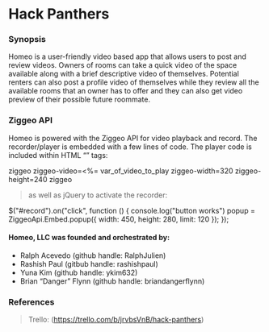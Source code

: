 


# Hack Panthers

### Synopsis
Homeo is a user-friendly video based app that allows users to
post and review videos. Owners of rooms can take a quick video of the space available along with a brief descriptive video of themselves. Potential renters can also post a profile video of
themselves while they review all the available rooms that an owner has to offer and they can also get video preview of their possible future roommate.

### Ziggeo API
Homeo is powered with the Ziggeo API for video playback and record. The recorder/player is embedded with a few lines of code.  The
player code is included within HTML “<ziggeo>” tags:

ziggeo ziggeo-video=<%= var_of_video_to_play
 ziggeo-width=320
 ziggeo-height=240
ziggeo

> as well as jQuery to activate the recorder:


$("#record").on("click", function () {
 console.log("button works")
 popup = ZiggeoApi.Embed.popup({
 width: 450,
 height: 280,
 limit: 120
 });
 });


#### Homeo, LLC was founded and orchestrated by:
- Ralph Acevedo (github handle: RalphJulien)
- Rashish Paul (gitbub handle: rashishpaul)
- Yuna Kim (github handle: ykim632)
- Brian “Danger” Flynn (github handle: briandangerflynn)

### References
> Trello: (https://trello.com/b/jrvbsVnB/hack-panthers)






